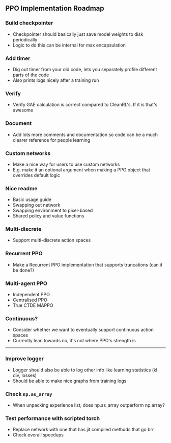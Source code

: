 ## PPO Implementation Roadmap

### Build checkpointer
- Checkpointer should basically just save model weights to disk periodically
- Logic to do this can be internal for max encapsulation

### Add timer
- Dig out timer from your old code, lets you separately profile different parts of the code
- Also prints logs nicely after a training run

### Verify
- Verify GAE calculation is correct compared to CleanRL's. If it is that's awesome

### Document
- Add lots  more comments and documentation so code can be a much clearer reference for people learning

### Custom networks
- Make a nice way for users to use custom networks
- E.g. make it an optional argument when making a PPO object that overrides default logic

### Nice readme
- Basic usage guide
- Swapping out network
- Swapping environment to pixel-based
- Shared policy and value functions

### Multi-discrete
- Support multi-discrete action spaces

### Recurrent PPO
- Make a Recurrent PPO implementation that supports truncations (can it be done?)

### Multi-agent PPO
- Independent PPO
- Centralised PPO
- True CTDE MAPPO

### Continuous?
- Consider whether we want to eventually support continuous action spaces
- Currently lean towards no, it's not where PPO's strength is

---

### Improve logger
- Logger should also be able to log other info like learning statistics (kl div, losses)
- Should be able to make nice graphs from training logs

### Check `np.as_array`
- When unpacking experience list, does np.as_array outperform np.array?

### Test performance with scripted torch
- Replace network with one that has jit compiled methods that go brr
- Check overall speedups
